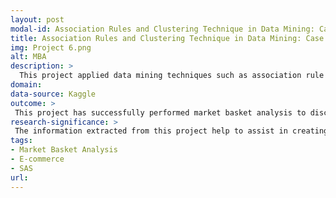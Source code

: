 ```yaml
---
layout: post
modal-id: Association Rules and Clustering Technique in Data Mining: Case Study of Online Retail
title: Association Rules and Clustering Technique in Data Mining: Case Study of Online Retail
img: Project 6.png
alt: MBA
description: >
  This project applied data mining techniques such as association rule mining also known as market basket analysis and clustering on online retail data to extract useful insight and interesting pattern which would help in marketing analysis.
domain: 
data-source: Kaggle
outcome: >
 This project has successfully performed market basket analysis to discover strong association between items such that both items were bought frequently together while clustering provided information on  customers’ purchase behavior and forms cluster based on their similarities.
research-significance: >
 The information extracted from this project help to assist in creating product recommendation and designing targeted marketing campaign.
tags:
- Market Basket Analysis
- E-commerce
- SAS
url: 
---
```

